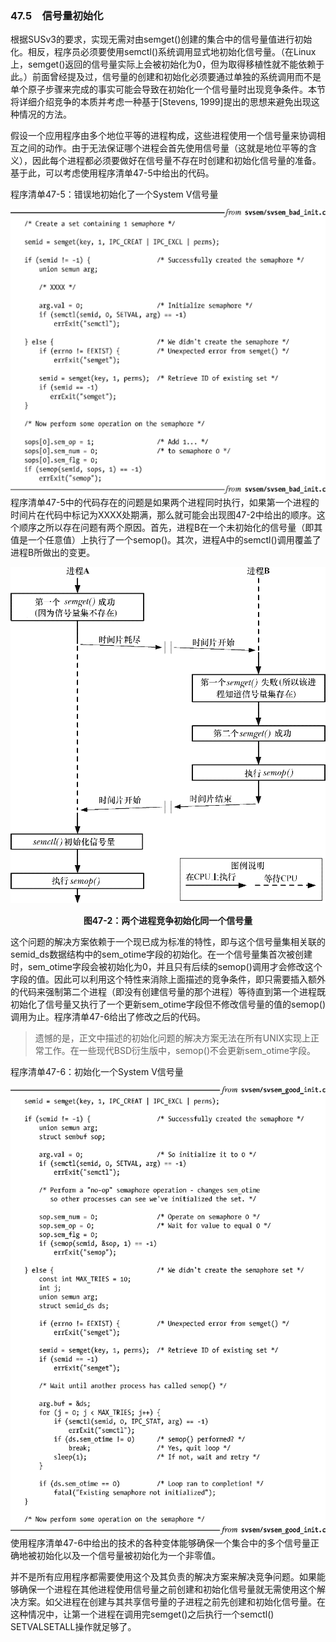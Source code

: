 ### 47.5　信号量初始化

根据SUSv3的要求，实现无需对由semget()创建的集合中的信号量值进行初始化。相反，程序员必须要使用semctl()系统调用显式地初始化信号量。（在Linux上，semget()返回的信号量实际上会被初始化为0，但为取得移植性就不能依赖于此。）前面曾经提及过，信号量的创建和初始化必须要通过单独的系统调用而不是单个原子步骤来完成的事实可能会导致在初始化一个信号量时出现竞争条件。本节将详细介绍竞争的本质并考虑一种基于[Stevens, 1999]提出的思想来避免出现这种情况的方法。

假设一个应用程序由多个地位平等的进程构成，这些进程使用一个信号量来协调相互之间的动作。由于无法保证哪个进程会首先使用信号量（这就是地位平等的含义），因此每个进程都必须要做好在信号量不存在时创建和初始化信号量的准备。基于此，可以考虑使用程序清单47-5中给出的代码。

程序清单47-5：错误地初始化了一个System V信号量



![1229.png](../images/1229.png)
程序清单47-5中的代码存在的问题是如果两个进程同时执行，如果第一个进程的时间片在代码中标记为XXXX处期满，那么就可能会出现图47-2中给出的顺序。这个顺序之所以存在问题有两个原因。首先，进程B在一个未初始化的信号量（即其值是一个任意值）上执行了一个semop()。其次，进程A中的semctl()调用覆盖了进程B所做出的变更。

![1230.png](../images/1230.png)
<center class="my_markdown"><b class="my_markdown">图47-2：两个进程竞争初始化同一个信号量</b></center>

这个问题的解决方案依赖于一个现已成为标准的特性，即与这个信号量集相关联的semid_ds数据结构中的sem_otime字段的初始化。在一个信号量集首次被创建时，sem_otime字段会被初始化为0，并且只有后续的semop()调用才会修改这个字段的值。因此可以利用这个特性来消除上面描述的竞争条件，即只需要插入额外的代码来强制第二个进程（即没有创建信号量的那个进程）等待直到第一个进程既初始化了信号量又执行了一个更新sem_otime字段但不修改信号量的值的semop()调用为止。程序清单47-6给出了修改之后的代码。

> 遗憾的是，正文中描述的初始化问题的解决方案无法在所有UNIX实现上正常工作。在一些现代BSD衍生版中，semop()不会更新sem_otime字段。

程序清单47-6：初始化一个System V信号量



![1231.png](../images/1231.png)
使用程序清单47-6中给出的技术的各种变体能够确保一个集合中的多个信号量正确地被初始化以及一个信号量被初始化为一个非零值。

并不是所有应用程序都需要使用这个及其负责的解决方案来解决竞争问题。如果能够确保一个进程在其他进程使用信号量之前创建和初始化信号量就无需使用这个解决方案。如父进程在创建与其共享信号量的子进程之前先创建和初始化信号量。在这种情况中，让第一个进程在调用完semget()之后执行一个semctl() SETVALSETALL操作就足够了。

